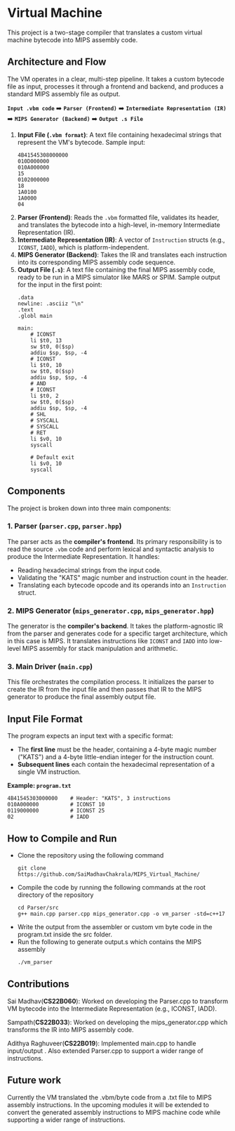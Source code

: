 
# Virtual Machine

This project is a two-stage compiler that translates a custom virtual machine bytecode into MIPS assembly code.

## Architecture and Flow

The VM operates in a clear, multi-step pipeline. It takes a custom bytecode file as input, processes it through a frontend and backend, and produces a standard MIPS assembly file as output.

**`Input .vbm code`** ➡️ **`Parser (Frontend)`** ➡️ **`Intermediate Representation (IR)`** ➡️ **`MIPS Generator (Backend)`** ➡️ **`Output .s File`**

1.  **Input File (`.vbm format`)**: A text file containing hexadecimal strings that represent the VM's bytecode.
    Sample input:
    ```.vm=
    4B41545308000000
    010D000000
    010A000000
    15
    0102000000
    18
    1A0100
    1A0000
    04
    ```
3.  **Parser (Frontend)**: Reads the `.vbm` formatted file, validates its header, and translates the bytecode into a high-level, in-memory Intermediate Representation (IR).
4.  **Intermediate Representation (IR)**: A vector of `Instruction` structs (e.g., `ICONST`, `IADD`), which is platform-independent.
5.  **MIPS Generator (Backend)**: Takes the IR and translates each instruction into its corresponding MIPS assembly code sequence.
6.  **Output File (`.s`)**: A text file containing the final MIPS assembly code, ready to be run in a MIPS simulator like MARS or SPIM.
    Sample output for the input in the first point:
    ```assembly=
    .data
    newline: .asciiz "\n"
    .text
    .globl main

    main:
        # ICONST
        li $t0, 13
        sw $t0, 0($sp)
        addiu $sp, $sp, -4
        # ICONST
        li $t0, 10
        sw $t0, 0($sp)
        addiu $sp, $sp, -4
        # AND
        # ICONST
        li $t0, 2
        sw $t0, 0($sp)
        addiu $sp, $sp, -4
        # SHL
        # SYSCALL
        # SYSCALL
        # RET
        li $v0, 10
        syscall

        # Default exit
        li $v0, 10
        syscall

    ```



## Components

The project is broken down into three main components:

### 1. Parser (`parser.cpp`, `parser.hpp`)

The parser acts as the **compiler's frontend**. Its primary responsibility is to read the source `.vbm` code and perform lexical and syntactic analysis to produce the Intermediate Representation. It handles:
- Reading hexadecimal strings from the input code.
- Validating the "KATS" magic number and instruction count in the header.
- Translating each bytecode opcode and its operands into an `Instruction` struct.

### 2. MIPS Generator (`mips_generator.cpp`, `mips_generator.hpp`)

The generator is the **compiler's backend**. It takes the platform-agnostic IR from the parser and generates code for a specific target architecture, which in this case is MIPS. It translates instructions like `ICONST` and `IADD` into low-level MIPS assembly for stack manipulation and arithmetic.

### 3. Main Driver (`main.cpp`)

This file orchestrates the compilation process. It initializes the parser to create the IR from the input file and then passes that IR to the MIPS generator to produce the final assembly output file.

## Input File Format 

The program expects an input text with a specific format:
- The **first line** must be the header, containing a 4-byte magic number ("KATS") and a 4-byte little-endian integer for the instruction count.
- **Subsequent lines** each contain the hexadecimal representation of a single VM instruction.

**Example: `program.txt`**
```
4B41545303000000    # Header: "KATS", 3 instructions
010A000000          # ICONST 10
0119000000          # ICONST 25
02                  # IADD
```

## How to Compile and Run

- Clone the repository using the following command
    ```bash!
    git clone https://github.com/SaiMadhavChakrala/MIPS_Virtual_Machine/
    ```
- Compile the code by running the following commands at the root directory of the repository
    ```bash!
    cd Parser/src
    g++ main.cpp parser.cpp mips_generator.cpp -o vm_parser -std=c++17
    ```
- Write the output from the assembler or custom vm byte code in the program.txt inside the src folder.
- Run the following to generate output.s which contains the MIPS assembly
    ```bash
    ./vm_parser
    ```

## **Contributions**
Sai Madhav(**CS22B060**): Worked on developing the Parser.cpp to transform VM bytecode into the Intermediate Representation (e.g., ICONST, IADD).

Sampath(**CS22B033**): Worked on developing the mips_generator.cpp which transforms the IR into MIPS assembly code.

Adithya Raghuveer(**CS22B019**): Implemented main.cpp to handle input/output . Also extended Parser.cpp to support a wider range of instructions.

## Future work
Currently the VM translated the .vbm/byte code from a .txt file to MIPS assembly instructions. In the upcoming modules it will be extended to convert the generated assembly instructions to MIPS machine code while supporting a wider range of instructions.
